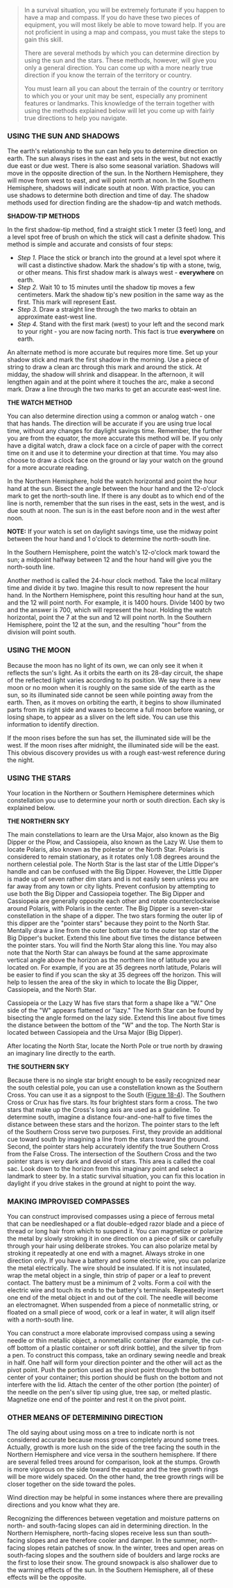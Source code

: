 > In a survival situation, you will be extremely fortunate if you happen to have a map and compass. If you do have these two pieces of equipment, you will most likely be able to move toward help. If you are not proficient in using a map and compass, you must take the steps to gain this skill.
> 
> There are several methods by which you can determine direction by using the sun and the stars. These methods, however, will give you only a general direction. You can come up with a more nearly true direction if you know the terrain of the territory or country.
> 
> You must learn all you can about the terrain of the country or territory to which you or your unit may be sent, especially any prominent features or landmarks. This knowledge of the terrain together with using the methods explained below will let you come up with fairly true directions to help you navigate.

### USING THE SUN AND SHADOWS

The earth's relationship to the sun can help you to determine direction on earth. The sun always rises in the east and sets in the west, but not exactly due east or due west. There is also some seasonal variation. Shadows will move in the opposite direction of the sun. In the Northern Hemisphere, they will move from west to east, and will point north at noon. In the Southern Hemisphere, shadows will indicate south at noon. With practice, you can use shadows to determine both direction and time of day. The shadow methods used for direction finding are the shadow-tip and watch methods.

**SHADOW-TIP METHODS**

In the first shadow-tip method, find a straight stick 1 meter (3 feet) long, and a level spot free of brush on which the stick will cast a definite shadow. This method is simple and accurate and consists of four steps:
*  _Step 1._ Place the stick or branch into the ground at a level spot where it will cast a distinctive shadow. Mark the shadow's tip with a stone, twig, or other means. This first shadow mark is always west - **everywhere** on earth.
*  _Step 2._ Wait 10 to 15 minutes until the shadow tip moves a few centimeters. Mark the shadow tip's new position in the same way as the first. This mark will represent East.
*  _Step 3._ Draw a straight line through the two marks to obtain an approximate east-west line.
*  _Step 4._ Stand with the first mark (west) to your left and the second mark to your right - you are now facing north. This fact is true **everywhere** on earth.

An alternate method is more accurate but requires more time. Set up your shadow stick and mark the first shadow in the morning. Use a piece of string to draw a clean arc through this mark and around the stick. At midday, the shadow will shrink and disappear. In the afternoon, it will lengthen again and at the point where it touches the arc, make a second mark. Draw a line through the two marks to get an accurate east-west line.

**THE WATCH METHOD**

You can also determine direction using a common or analog watch - one that has hands. The direction will be accurate if you are using true local time, without any changes for daylight savings time. Remember, the further you are from the equator, the more accurate this method will be. If you only have a digital watch, draw a clock face on a circle of paper with the correct time on it and use it to determine your direction at that time. You may also choose to draw a clock face on the ground or lay your watch on the ground for a more accurate reading.

In the Northern Hemisphere, hold the watch horizontal and point the hour hand at the sun. Bisect the angle between the hour hand and the 12-o'clock mark to get the north-south line. If there is any doubt as to which end of the line is north, remember that the sun rises in the east, sets in the west, and is due south at noon. The sun is in the east before noon and in the west after noon.

**NOTE:** If your watch is set on daylight savings time, use the midway point between the hour hand and 1 o'clock to determine the north-south line.

In the Southern Hemisphere, point the watch's 12-o'clock mark toward the sun; a midpoint halfway between 12 and the hour hand will give you the north-south line.

Another method is called the 24-hour clock method. Take the local military time and divide it by two. Imagine this result to now represent the hour hand. In the Northern Hemisphere, point this resulting hour hand at the sun, and the 12 will point north. For example, it is 1400 hours. Divide 1400 by two and the answer is 700, which will represent the hour. Holding the watch horizontal, point the 7 at the sun and 12 will point north. In the Southern Hemisphere, point the 12 at the sun, and the resulting "hour" from the division will point south.

### USING THE MOON

Because the moon has no light of its own, we can only see it when it reflects the sun's light. As it orbits the earth on its 28-day circuit, the shape of the reflected light varies according to its position. We say there is a new moon or no moon when it is roughly on the same side of the earth as the sun, so its illuminated side cannot be seen while pointing away from the earth. Then, as it moves on orbiting the earth, it begins to show illuminated parts from its right side and waxes to become a full moon before waning, or losing shape, to appear as a sliver on the left side. You can use this information to identify direction.

If the moon rises before the sun has set, the illuminated side will be the west. If the moon rises after midnight, the illuminated side will be the east. This obvious discovery provides us with a rough east-west reference during the night.

### USING THE STARS

Your location in the Northern or Southern Hemisphere determines which constellation you use to determine your north or south direction. Each sky is explained below.

**THE NORTHERN SKY**

The main constellations to learn are the Ursa Major, also known as the Big Dipper or the Plow, and Cassiopeia, also known as the Lazy W. Use them to locate Polaris, also known as the polestar or the North Star. Polaris is considered to remain stationary, as it rotates only 1.08 degrees around the northern celestial pole. The North Star is the last star of the Little Dipper's handle and can be confused with the Big Dipper. However, the Little Dipper is made up of seven rather dim stars and is not easily seen unless you are far away from any town or city lights. Prevent confusion by attempting to use both the Big Dipper and Cassiopeia together. The Big Dipper and Cassiopeia are generally opposite each other and rotate counterclockwise around Polaris, with Polaris in the center. The Big Dipper is a seven-star constellation in the shape of a dipper. The two stars forming the outer lip of this dipper are the "pointer stars" because they point to the North Star. Mentally draw a line from the outer bottom star to the outer top star of the Big Dipper's bucket. Extend this line about five times the distance between the pointer stars. You will find the North Star along this line. You may also note that the North Star can always be found at the same approximate vertical angle above the horizon as the northern line of latitude you are located on. For example, if you are at 35 degrees north latitude, Polaris will be easier to find if you scan the sky at 35 degrees off the horizon. This will help to lessen the area of the sky in which to locate the Big Dipper, Cassiopeia, and the North Star.

Cassiopeia or the Lazy W has five stars that form a shape like a "W." One side of the "W" appears flattened or "lazy." The North Star can be found by bisecting the angle formed on the lazy side. Extend this line about five times the distance between the bottom of the "W" and the top. The North Star is located between Cassiopeia and the Ursa Major (Big Dipper).

After locating the North Star, locate the North Pole or true north by drawing an imaginary line directly to the earth.

**THE SOUTHERN SKY**

Because there is no single star bright enough to be easily recognized near the south celestial pole, you can use a constellation known as the Southern Cross. You can use it as a signpost to the South ([Figure 18-4](#fig18-4)). The Southern Cross or Crux has five stars. Its four brightest stars form a cross. The two stars that make up the Cross's long axis are used as a guideline. To determine south, imagine a distance four-and-one-half to five times the distance between these stars and the horizon. The pointer stars to the left of the Southern Cross serve two purposes. First, they provide an additional cue toward south by imagining a line from the stars toward the ground. Second, the pointer stars help accurately identify the true Southern Cross from the False Cross. The intersection of the Southern Cross and the two pointer stars is very dark and devoid of stars. This area is called the coal sac. Look down to the horizon from this imaginary point and select a landmark to steer by. In a static survival situation, you can fix this location in daylight if you drive stakes in the ground at night to point the way.

### MAKING IMPROVISED COMPASSES

You can construct improvised compasses using a piece of ferrous metal that can be needleshaped or a flat double-edged razor blade and a piece of thread or long hair from which to suspend it. You can magnetize or polarize the metal by slowly stroking it in one direction on a piece of silk or carefully through your hair using deliberate strokes. You can also polarize metal by stroking it repeatedly at one end with a magnet. Always stroke in one direction only. If you have a battery and some electric wire, you can polarize the metal electrically. The wire should be insulated. If it is not insulated, wrap the metal object in a single, thin strip of paper or a leaf to prevent contact. The battery must be a minimum of 2 volts. Form a coil with the electric wire and touch its ends to the battery's terminals. Repeatedly insert one end of the metal object in and out of the coil. The needle will become an electromagnet. When suspended from a piece of nonmetallic string, or floated on a small piece of wood, cork or a leaf in water, it will align itself with a north-south line.

You can construct a more elaborate improvised compass using a sewing needle or thin metallic object, a nonmetallic container (for example, the cut-off bottom of a plastic container or soft drink bottle), and the silver tip from a pen. To construct this compass, take an ordinary sewing needle and break in half. One half will form your direction pointer and the other will act as the pivot point. Push the portion used as the pivot point through the bottom center of your container; this portion should be flush on the bottom and not interfere with the lid. Attach the center of the other portion (the pointer) of the needle on the pen's silver tip using glue, tree sap, or melted plastic. Magnetize one end of the pointer and rest it on the pivot point.

### OTHER MEANS OF DETERMINING DIRECTION

The old saying about using moss on a tree to indicate north is not considered accurate because moss grows completely around some trees. Actually, growth is more lush on the side of the tree facing the south in the Northern Hemisphere and vice versa in the southern hemisphere. If there are several felled trees around for comparison, look at the stumps. Growth is more vigorous on the side toward the equator and the tree growth rings will be more widely spaced. On the other hand, the tree growth rings will be closer together on the side toward the poles.

Wind direction may be helpful in some instances where there are prevailing directions and you know what they are.

Recognizing the differences between vegetation and moisture patterns on north- and south-facing slopes can aid in determining direction. In the Northern Hemisphere, north-facing slopes receive less sun than south-facing slopes and are therefore cooler and damper. In the summer, north-facing slopes retain patches of snow. In the winter, trees and open areas on south-facing slopes and the southern side of boulders and large rocks are the first to lose their snow. The ground snowpack is also shallower due to the warming effects of the sun. In the Southern Hemisphere, all of these effects will be the opposite.
